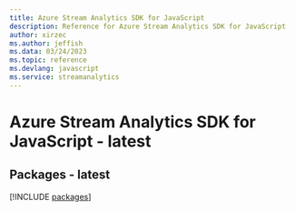 ```yaml
---
title: Azure Stream Analytics SDK for JavaScript
description: Reference for Azure Stream Analytics SDK for JavaScript
author: xirzec
ms.author: jeffish
ms.data: 03/24/2023
ms.topic: reference
ms.devlang: javascript
ms.service: streamanalytics
---
```

# Azure Stream Analytics SDK for JavaScript - latest
## Packages - latest
[!INCLUDE [packages](stream-analytics-index.md)]